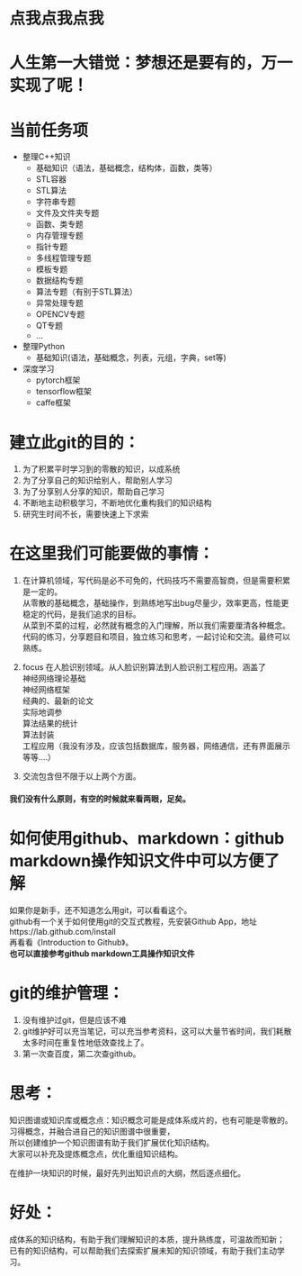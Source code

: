 # 点我点我点我
# 人生第一大错觉：梦想还是要有的，万一实现了呢！  
# 当前任务项    
- 整理C++知识  
  - 基础知识（语法，基础概念，结构体，函数，类等）    
  - STL容器  
  - STL算法  
  - 字符串专题  
  - 文件及文件夹专题  
  - 函数、类专题  
  - 内存管理专题  
  - 指针专题  
  - 多线程管理专题  
  - 模板专题  
  - 数据结构专题  
  - 算法专题（有别于STL算法）  
  - 异常处理专题  
  - OPENCV专题  
  - QT专题  
  - ...
- 整理Python  
  - 基础知识(语法，基础概念，列表，元组，字典，set等)
- 深度学习  
  - pytorch框架  
  - tensorflow框架  
  - caffe框架  
  
# 建立此git的目的：
1. 为了积累平时学习到的零散的知识，以成系统  
2. 为了分享自己的知识给别人，帮助别人学习  
3. 为了分享别人分享的知识，帮助自己学习  
4. 不断地主动积极学习，不断地优化重构我们的知识结构  
5. 研究生时间不长，需要快速上下求索  

# 在这里我们可能要做的事情：
1. 在计算机领域，写代码是必不可免的，代码技巧不需要高智商，但是需要积累是一定的。  
从零散的基础概念，基础操作，到熟练地写出bug尽量少，效率更高，性能更稳定的代码，是我们追求的目标。  
从菜到不菜的过程，必然就有概念的入门理解，所以我们需要厘清各种概念。  
代码的练习，分享题目和项目，独立练习和思考，一起讨论和交流。最终可以熟练。  

2. focus 在人脸识别领域。从人脸识别算法到人脸识别工程应用。涵盖了  
神经网络理论基础  
神经网络框架  
经典的、最新的论文  
实际地调参  
算法结果的统计  
算法封装  
工程应用（我没有涉及，应该包括数据库，服务器，网络通信，还有界面展示等等....）  

3. 交流包含但不限于以上两个方面。  

#### 我们没有什么原则，有空的时候就来看两眼，足矣。  

# 如何使用github、markdown：github markdown操作知识文件中可以方便了解  
如果你是新手，还不知道怎么用git，可以看看这个。  
github有一个关于如何使用git的交互式教程，先安装Github App，地址https://lab.github.com/install  
再看看《Introduction to Github》。  
**也可以直接参考github markdown工具操作知识文件**  

# git的维护管理：
1. 没有维护过git，但是应该不难  
2. git维护好可以充当笔记，可以充当参考资料，这可以大量节省时间，我们耗散太多时间在重复性地低效查找上了。  
3. 第一次查百度，第二次查github。  

# 思考：
知识图谱或知识库或概念点：知识概念可能是成体系成片的，也有可能是零散的。习得概念，并融合进自己的知识图谱中很重要，  
所以创建维护一个知识图谱有助于我们扩展优化知识结构。  
大家可以补充及提炼概念点，优化重组知识结构。  

在维护一块知识的时候，最好先列出知识点的大纲，然后逐点细化。  

# 好处：
成体系的知识结构，有助于我们理解知识的本质，提升熟练度，可温故而知新；  
已有的知识结构，可以帮助我们去探索扩展未知的知识领域，有助于我们主动学习。  
